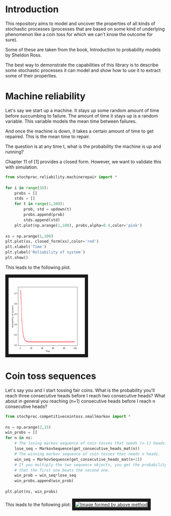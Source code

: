 # Introduction

This repository aims to model and uncover the properties of all kinds of stochastic processes (processes
that are based on some kind of underlying phenomenon like a coin toss for which we can't know the outcome
for sure).

Some of these are taken from the book, Introduction to probability models by Sheldon Ross.

The best way to demonstrate the capabilities of this library is to describe some stochastic processes
it can model and show how to use it to extract some of their properties.

# Machine reliability

Let's say we start up a machine. It stays up some random amount of time before succumbing to failure.
The amount of time it stays up is a random variable. This variable models the mean time between failures.

And once the machine is down, it takes a certain amount of time to get repaired. This is the mean time
to repair.


The question is at any time t, what is the probability the machine is up and running?

Chapter 11 of [1] provides a closed form. However, we want to validate this with simulation.

```python
from stochproc.reliability.machinerepair import *

for i in range(10):
	probs = []
	stds = []
	for t in range(1,100):
		prob, std = updown(t)
		probs.append(prob)
		stds.append(std)
	plt.plot(np.arange(1,100), probs,alpha=0.4,color='pink')

xs = np.arange(1,100)
plt.plot(xs, closed_form(xs),color='red')
plt.xlabel('Time')
plt.ylabel('Reliability of system')
plt.show()
```

This leads to the following plot.

<a href="https://medium.com/@rohitpandey576/coin-toss-markov-chains-7995cb303406" 
target="_blank"><img src="https://github.com/ryu577/stochproc/blob/master/plots/mcreliability.png" 
alt="Image formed by above method" width="240" height="240" border="10" /></a>


# Coin toss sequences

Let's say you and I start tossing fair coins. What is the probability you'll reach three consecutive heads before
I reach two consecutive heads? What about in general you reaching (n+1) consecutive heads before I reach n consecutive
heads?


```python
from stochproc.competitivecointoss.smallmarkov import *

ns = np.arange(2,15)
win_probs = []
for n in ns:
    # The losing markov sequence of coin tosses that needs (n-1) heads.
    lose_seq = MarkovSequence(get_consecutive_heads_mat(n))
    # The winning markov sequence of coin tosses that needs n heads.
    win_seq = MarkovSequence(get_consecutive_heads_mat(n+1))
    # If you multiply the two sequence objects, you get the probability
    # that the first one beats the second one.
    win_prob = win_seq*lose_seq
    win_probs.append(win_prob)

plt.plot(ns, win_probs)
```

This leads to the following plot:
<a href="https://medium.com/@rohitpandey576/coin-toss-markov-chains-7995cb303406" 
target="_blank"><img src="https://github.com/ryu577/ryu577.github.io/blob/master/Downloads/CompetitiveCoinToss/probs_with_n.png" 
alt="Image formed by above method" width="240" height="240" border="10" /></a>





